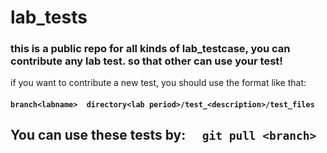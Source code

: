 # lab_tests
### this is a public repo for all kinds of lab_testcase, you can contribute any lab test. so that other can use your test!

if you want to contribute a new test, you should use the format like that:  
#### ```branch<labname>  directory<lab period>/test_<description>/test_files```

## You can use these tests by: ```  git pull <branch>```
